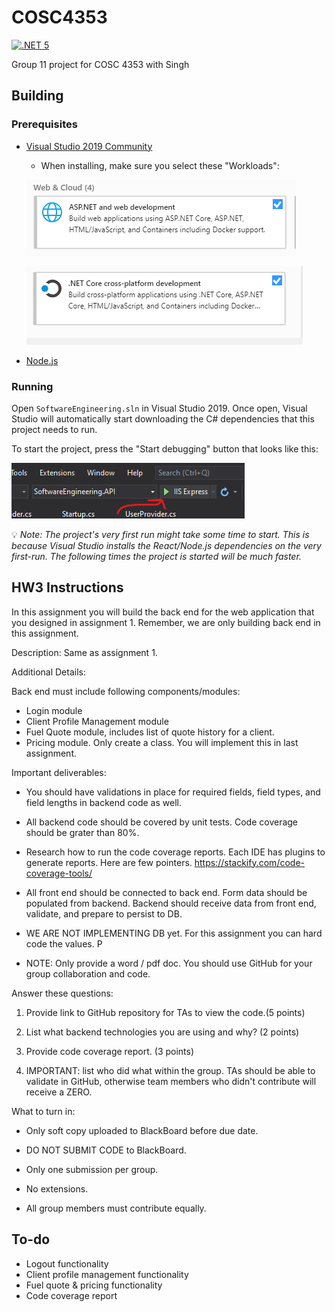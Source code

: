 # COSC4353

[![.NET 5](https://github.com/rabidwooloo/COSC4353/actions/workflows/dotnet5.yml/badge.svg)](https://github.com/rabidwooloo/COSC4353/actions/workflows/dotnet5.yml)

Group 11 project for COSC 4353 with Singh

## Building

### Prerequisites
- [Visual Studio 2019 Community](https://visualstudio.microsoft.com/vs/community/)
    - When installing, make sure you select these "Workloads":

    ![asp.net](images/Screenshot_01.png)

    ![.net core](images/Screenshot_02.png)


- [Node.js](https://nodejs.org/en/)

### Running

Open `SoftwareEngineering.sln` in Visual Studio 2019. Once open, Visual Studio will automatically start downloading the C# dependencies that this project needs to run.

To start the project, press the "Start debugging" button that looks like this:

![start debugging](images/Screenshot_03.png)

💡 *Note: The project's very first run might take some time to start. This is because Visual Studio installs the React/Node.js dependencies on the very first-run. The following times the project is started will be much faster.*


## HW3 Instructions

In this assignment you will build the back end for the web application that you designed in assignment 1. 
Remember, we are only building back end in this assignment.

Description: 
Same as assignment 1.

Additional Details:

Back end must include following components/modules:

- Login module
- Client Profile Management module
- Fuel Quote module, includes list of quote history for a client.
- Pricing module. Only create a class. You will implement this in last assignment.

Important deliverables:
- You should have validations in place for required fields, field types, and field lengths in backend code as well. 
- All backend code should be covered by unit tests. Code coverage should be grater than 80%. 
- Research how to run the code coverage reports. Each IDE has plugins to generate reports. Here are few pointers. https://stackify.com/code-coverage-tools/
- All front end should be connected to back end. Form data should be populated from backend. Backend should receive data from front end, validate, and prepare to persist to DB.
- WE ARE NOT IMPLEMENTING DB yet. For this assignment you can hard code the values.
P

- NOTE: Only provide a word / pdf doc. You should use GitHub for your group collaboration and code.


Answer these questions:
1. Provide link to GitHub repository for TAs to view the code.(5 points)

2. List what backend technologies you are using and why? (2 points)
3. Provide code coverage report. (3 points)
4. IMPORTANT: list who did what within the group. TAs should be able to validate in GitHub, otherwise team members who didn't contribute will receive a ZERO.


What to turn in: 
- Only soft copy uploaded to BlackBoard before due date. 
- DO NOT SUBMIT CODE to BlackBoard. 

- Only one submission per group.
- No extensions.
- All group members must contribute equally.

## To-do

- Logout functionality
- Client profile management functionality
- Fuel quote & pricing functionality
- Code coverage report
